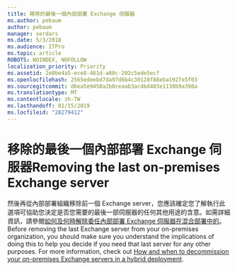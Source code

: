 ```yaml
---
title: 移除的最後一個內部部署 Exchange 伺服器
ms.author: pebaum
author: pebaum
manager: serdars
ms.date: 5/3/2018
ms.audience: ITPro
ms.topic: article
ROBOTS: NOINDEX, NOFOLLOW
localization_priority: Priority
ms.assetid: 2e0be4a5-ece8-461d-a80c-202c5ede5ecf
ms.openlocfilehash: 2565edeebd7da97d6b4c30128f88eba1927e5f03
ms.sourcegitcommit: d6ea5e9458a2b8ceaab3ac4bd483e1130b9a398a
ms.translationtype: MT
ms.contentlocale: zh-TW
ms.lasthandoff: 01/15/2019
ms.locfileid: "28279412"
---
```

# <a name="removing-the-last-on-premises-exchange-server"></a><span data-ttu-id="c774b-102">移除的最後一個內部部署 Exchange 伺服器</span><span class="sxs-lookup"><span data-stu-id="c774b-102">Removing the last on-premises Exchange server</span></span>

<span data-ttu-id="c774b-p101">然後再從內部部署組織移除前一個 Exchange server，您應該確定您了解執行此選項可協助您決定是否您需要的最後一部伺服器的任何其他用途的含意。如需詳細資訊，請參閱[如何及何時解除委任內部部署 Exchange 伺服器在混合部署中的](https://technet.microsoft.com/en-us/library/dn931280%28v=exchg.150%29.aspx)。</span><span class="sxs-lookup"><span data-stu-id="c774b-p101">Before removing the last Exchange server from your on-premises organization, you should make sure you understand the implications of doing this to help you decide if you need that last server for any other purposes. For more information, check out [How and when to decommission your on-premises Exchange servers in a hybrid deployment](https://technet.microsoft.com/en-us/library/dn931280%28v=exchg.150%29.aspx).</span></span>
  

